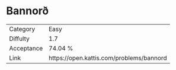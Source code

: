 # Bannorð

<table>
    <tr>
        <td>Category</td>
        <td>Easy</td>
    </tr>
    <tr>
        <td>Diffulty</td>
        <td>1.7</td>
    </tr>
    <tr>
        <td>Acceptance</td>
        <td>74.04 %</td>
    </tr>
    <tr>
        <td>Link</td>
        <td>https://open.kattis.com/problems/bannord</td>
    </tr>
</table>